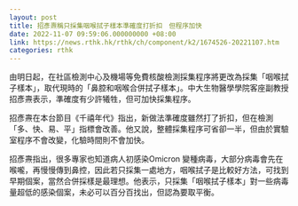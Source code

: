```yaml
---
layout: post
title: 招彥燾稱只採集咽喉拭子樣本準確度打折扣　但程序加快
date: 2022-11-07 09:59:06.000000000 +08:00
link: https://news.rthk.hk/rthk/ch/component/k2/1674526-20221107.htm
categories: rthk
---
```


由明日起，在社區檢測中心及機場等免費核酸檢測採集程序將更改為採集「咽喉拭子樣本」，取代現時的「鼻腔和咽喉合併拭子樣本」。中大生物醫學學院客座副教授招彥燾表示，準確度有少許犧牲，但可加快採集程序。

招彥燾在本台節目《千禧年代》指出，新做法準確度雖然打了折扣，但在檢測「多、快、易、平」指標會改善。他又說，整體採集程序可省卻一半，但由於實驗室程序不會改變，化驗時間則不會加快。

招彥燾指出，很多專家也知道病人初感染Omicron 變種病毒，大部分病毒會先在喉嚨，再慢慢傳到鼻控，因此若只採集一處地方，咽喉拭子是比較好方法，可找到早期個案，當然合併採樣是最理想。他表示，只採集「咽喉拭子樣本」對一些病毒量超低的感染個案，未必可以百分百找出，但認為要取平衡。
